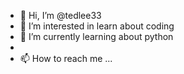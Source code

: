 - 👋 Hi, I’m @tedlee33
- 👀 I’m interested in learn about coding
- 🌱 I’m currently learning about python
- 
- 📫 How to reach me ...

<!---
tedlee33/tedlee33 is a ✨ special ✨ repository because its `README.md` (this file) appears on your GitHub profile.
You can click the Preview link to take a look at your changes.
--->

